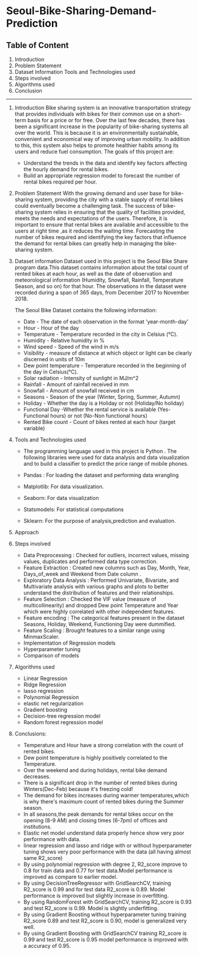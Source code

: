 # Seoul-Bike-Sharing-Demand-Prediction

## Table of Content

1. Introduction
2. Problem Statement
3. Dataset Information Tools and Technologies used
4. Steps involved
5. Algorithms used
6.  Conclusion
*****
1. Introduction
  Bike sharing system is an innovative transportation strategy that provides individuals with bikes for their common use on a short-term basis for a price or for free.   Over the last few decades, there has been a significant increase in the popularity of bike-sharing systems all over the world. This is because it is an                 environmentally sustainable, convenient and economical way of improving urban mobility. In addition to this, this system also helps to promote healthier habits among   its users and reduce fuel consumption.
The goals of this project are:
    * Understand the trends in the data and identify key factors affecting the hourly demand for rental bikes.
    * Build an appropriate regression model to forecast the number of rental bikes required per hour.

2. Problem Statement
  With the growing demand and user base for bike-sharing system, providing the city with a stable supply of rental bikes could eventually become a challenging task. The success of bike-sharing system relies in ensuring that the quality of facilities provided, meets the needs and expectations of the users. Therefore, it is important to ensure that rental bikes are available and accessible to the users at right time ,as it reduces the waiting time. Forecasting the number of bikes required and identifying the key factors that influence the demand for rental bikes can greatly help in managing the bike-sharing system.

3.  Dataset information
  Dataset used in this project is the Seoul Bike Share program data.This dataset contains information about the total count of rented bikes at each hour, as well as the date of observation and meteorological information (Humidity, Snowfall, Rainfall, Temperature Season, and so on) for that hour. The observations in the dataset  were recorded during a span of 365 days, from December 2017 to November 2018.

    The Seoul Bike Dataset contains the following information:

      * Date - The date of each observation in the format 'year-month-day'
      * Hour - Hour of the day
      * Temperature - Temperature recorded in the city in Celsius (°C).
      * Humidity - Relative humidity in %
      * Wind speed - Speed of the wind in m/s
      * Visibility - measure of distance at which object or light can be clearly discerned in units of 10m
      * Dew point temperature - Temperature recorded in the beginning of the day in Celsius(°C).
      * Solar radiation - Intensity of sunlight in MJ/m^2
      * Rainfall - Amount of rainfall received in mm
      * Snowfall - Amount of snowfall received in cm
      * Seasons - Season of the year (Winter, Spring, Summer, Autumn)
      * Holiday - Whether the day is a Holiday or not (Holiday/No holiday)
      * Functional Day -Whether the rental service is available (Yes-Functional hours) or not (No-Non functional hours)
      * Rented Bike count - Count of bikes rented at each hour (target variable)
      
4. Tools and Technologies used

    * The programming language used in this project is Python . The following libraries were used for data analysis and data visualization and to build a classifier to predict the price range of mobile phones.

    * Pandas : For loading the dataset and performing data wrangling
    * Matplotlib: For data visualization.
    * Seaborn: For data visualization
    * Statsmodels: For statistical computations
    * Sklearn: For the purpose of analysis,prediction and evaluation.

4. Approach
4.  Steps involved

    * Data Preprocessing : Checked for outliers, incorrect values, missing values, duplicates and performed data type correction.
    * Feature Extraction : Created new columns such as Day, Month, Year, Days_of_week and Weekend from Date column .
    * Exploratory Data Analysis : Performed Univariate, Bivariate, and Multivariate analysis with various graphs and plots to better understand the distribution of features and their relationships.
    * Feature Selection : Checked the VIF value (measure of multicollinearity) and dropped Dew point Temperature and Year which were highly correlated with other independent features.
    * Feature encoding : The categorical features present in the dataset Seasons, Holiday, Weekend, Functioning Day were dummified.
    * Feature Scaling : Brought features to a similar range using MinmaxScaler.
    * Implementation of Regression models
    * Hyperparameter tuning
    * Comparison of models
5. Algorithms used
    * Linear Regression
    * Ridge Regression
    * lasso regression
    * Polynomial Regression
    * elastic net regularization
    * Gradient boosting
    * Decision-tree regression model
    * Random forest regression model

7. Conclusions:
    * Temperature and Hour have a strong correlation with the count of rented bikes.
    * Dew point temperature is highly positively correlated to the Temperature.
    * Over the weekend and during holidays, rental bike demand decreases.
    * There is a significant drop in the number of rented bikes during Winters(Dec-Feb) because it's freezing cold!
    * The demand for bikes increases during warmer temperatures,which is why there's maximum count of rented bikes during the Summer season.
    * In all seasons,the peak demands for rental bikes occur on the opening (8-9 AM) and closing times (6-7pm) of offices and institutions.
    * Elastic net model understand data properly hence show very poor performance with data.
    * linear regression and lasso and ridge with or without hyperparameter tuning shows very poor performance with the data (all having almost same R2_score)
    * By using polynomial regression with degree 2, R2_score improve to 0.8 for train data and 0.77 for test data.Model performance is improved as compare to earlier model.
    * By using DecisionTreeRegressor with GridSearchCV, training R2_score is 0.99 and for test data R2_score is 0.89. Model performance is improved but slightly increase in overfitting.
    * By using RandomForest with GridSearchCV, training R2_score is 0.93 and test R2_score is 0.99. Model is slightly underfitting.
    * By using Gradient Boosting without hyperparameter tuning training R2_score 0.89 and test R2_score is 0.90, model is generalized very well.
    * By using Gradient Boosting with GridSearchCV training R2_score is 0.99 and test R2_score is 0.95 model performance is improved with a accuracy of 0.95.
